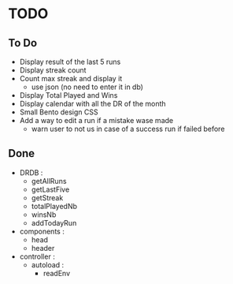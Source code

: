 # TODO

## To Do
 + Display result of the last 5 runs
 + Display streak count
 + Count max streak and display it
 	+ use json (no need to enter it in db)
 + Display Total Played and Wins
 + Display calendar with all the DR of the month
 + Small Bento design CSS
 + Add a way to edit a run if a mistake wase made
 	+ warn user to not us in case of a success run if failed before

## Done
 - DRDB :
	 - getAllRuns
	 - getLastFive
	 - getStreak
	 - totalPlayedNb
	 - winsNb
	 - addTodayRun
 - components :
 	- head
 	- header
 - controller :
 	- autoload :
 		- readEnv